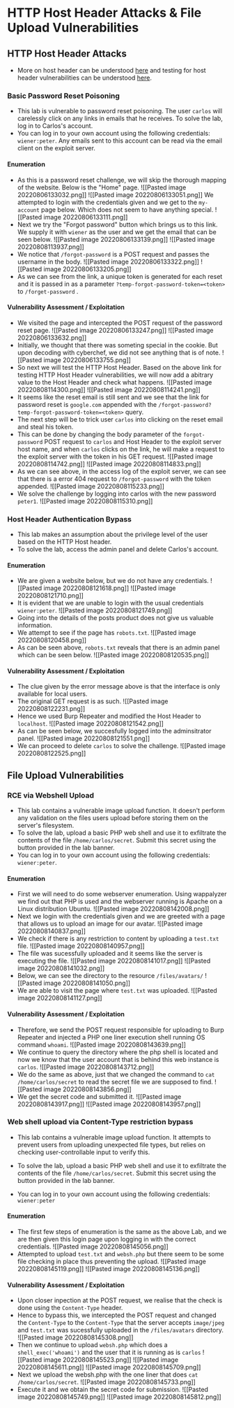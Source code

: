 # HTTP Host Header Attacks & File Upload Vulnerabilities
## HTTP Host Header Attacks
- More on host header can be understood [here](https://portswigger.net/web-security/host-header) and testing for host header vulnerabilities can be understood [here](https://portswigger.net/web-security/host-header/exploiting).
### Basic Password Reset Poisoning
 - This lab is vulnerable to password reset poisoning. The user `carlos` will carelessly click on any links in emails that he receives. To solve the lab, log in to Carlos's account.
- You can log in to your own account using the following credentials: `wiener:peter`. Any emails sent to this account can be read via the email client on the exploit server. 
#### Enumeration
- As this is a password reset challenge, we will skip the thorough mapping of the website. Below is the "Home" page.
![[Pasted image 20220806133032.png]]
![[Pasted image 20220806133051.png]]
We attempted to login with the credentials given and we get to the `my-account` page below. Which does not seem to have anything special.
![[Pasted image 20220806133111.png]]
- Next we try the "Forgot password" button which brings us to this link. We supply it with `wiener` as the user and we get the email that can be seen below.
![[Pasted image 20220806133139.png]]
![[Pasted image 20220808113937.png]]
- We notice that `/forgot-password` is a POST request and passes the username in the body. 
![[Pasted image 20220806133322.png]]
![[Pasted image 20220806133205.png]]
- As we can see from the link, a unique token is generated for each reset and it is passed in as a parameter `?temp-forgot-password-token=<token>` to `/forget-password` .

#### Vulnerability Assessment / Exploitation
- We visited the page and intercepted the POST request of the password reset page.
![[Pasted image 20220806133247.png]]
![[Pasted image 20220806133632.png]]
- Initially, we thought that there was someting special in the cookie. But upon decoding with cyberchef, we did not see anything that is of note.
![[Pasted image 20220806133755.png]]
- So next we will test the HTTP Host Header. Based on the above link for testing HTTP Host Header vulnerabilities, we will now add a abitrary value to the Host Header and check what happens.
![[Pasted image 20220808114300.png]]
![[Pasted image 20220808114241.png]]
- It seems like the reset email is still sent and we see that the link for password reset is `google.com` appended with the `/forgot-password?temp-forgot-password-token=<token>` query.
- The next step will be to trick user `carlos` into clicking on the reset email and steal his token.
- This can be done by changing the body parameter of the `forgot-password` POST request to `carlos` and Host Header to the exploit server host name, and when `carlos` clicks on the link, he will make a request to the exploit server with the token in his GET request.
![[Pasted image 20220808114742.png]]
![[Pasted image 20220808114833.png]]
- As we can see above, in the access log of the exploit server, we can see that there is a error 404 request to `/forgot-password` with the token appended.
![[Pasted image 20220808115233.png]]
- We solve the challenge by logging into carlos with the new password `peter1`.
![[Pasted image 20220808115310.png]]

### Host Header Authentication Bypass
- This lab makes an assumption about the privilege level of the user based on the HTTP Host header.
- To solve the lab, access the admin panel and delete Carlos's account. 

#### Enumeration
- We are given a website below, but we do not have any credentials.
![[Pasted image 20220808121618.png]]
![[Pasted image 20220808121710.png]]
- It is evident that we are unable to login with the usual credentials `wiener:peter`.
![[Pasted image 20220808121749.png]]
- Going into the details of the posts product does not give us valuable information.
- We attempt to see if the page has `robots.txt`. 
![[Pasted image 20220808120458.png]]
- As can be seen above, `robots.txt` reveals that there is an admin panel which can be seen below.
![[Pasted image 20220808120535.png]]

#### Vulnerability Assessment / Exploitation
- The clue given by the error message above is that the interface is only available for local users.
- The original GET request is as such.
![[Pasted image 20220808122231.png]]
- Hence we used Burp Repeater and modified the Host Header to `localhost`.
![[Pasted image 20220808121542.png]]
- As can be seen below, we succesfully logged into the adminsitrator panel.
![[Pasted image 20220808121551.png]]
- We can proceed to delete `carlos` to solve the challenge.
![[Pasted image 20220808122525.png]]

## File Upload Vulnerabilities
### RCE via Webshell Upload
- This lab contains a vulnerable image upload function. It doesn't perform any validation on the files users upload before storing them on the server's filesystem.
- To solve the lab, upload a basic PHP web shell and use it to exfiltrate the contents of the file `/home/carlos/secret`. Submit this secret using the button provided in the lab banner.
- You can log in to your own account using the following credentials: `wiener:peter`. 

#### Enumeration
- First we will need to do some webserver enumeration. Using wappalyzer we find out that PHP is used and the webserver running is Apache on a Linux distribution Ubuntu. 
![[Pasted image 20220808142008.png]]
- Next we login with the credentials given and we are greeted with a page that allows us to upload an image for our avatar.
![[Pasted image 20220808140837.png]]
- We check if there is any restriction to content by uploading a `test.txt `file.
![[Pasted image 20220808140957.png]]
- The file was sucessfully uploaded and it seems like the server is executing the file.
![[Pasted image 20220808141017.png]]
![[Pasted image 20220808141032.png]]
- Below, we can see the directory to the resource `/files/avatars/`
![[Pasted image 20220808141050.png]]
- We are able to visit the page where `test.txt` was uploaded.
![[Pasted image 20220808141127.png]]
#### Vulnerability Assessment / Exploitation
- Therefore, we send the POST request responsible for uploading to Burp Repeater and injected a PHP one liner execution shell running OS command `whoami`.
![[Pasted image 20220808143639.png]]
- We continue to query the directory where the php shell is located and now we know that the user account that is behind this web instance is `carlos`.
![[Pasted image 20220808143712.png]]
- We do the same as above, just that we changed the command to `cat /home/carlos/secret` to read the secret file we are supposed to find.
![[Pasted image 20220808143856.png]]
- We get the secret code and submitted it.
![[Pasted image 20220808143917.png]]
![[Pasted image 20220808143957.png]]


### Web shell upload via Content-Type restriction bypass
- This lab contains a vulnerable image upload function. It attempts to prevent users from uploading unexpected file types, but relies on checking user-controllable input to verify this.

- To solve the lab, upload a basic PHP web shell and use it to exfiltrate the contents of the file `/home/carlos/secret`. Submit this secret using the button provided in the lab banner.

- You can log in to your own account using the following credentials: `wiener:peter`

#### Enumeration
- The first few steps of enumeration is the same as the above Lab, and we are then given this login page upon logging in with the correct credentials.
![[Pasted image 20220808145056.png]]
- Attempted to upload `test.txt` and `websh.php` but there seem to be some file checking in place thus preventing the upload. 
![[Pasted image 20220808145119.png]]
![[Pasted image 20220808145136.png]]
#### Vulnerability Assessment / Exploitation
- Upon closer inpection at the POST request, we realise that the check is done using the `Content-Type` header.
- Hence to bypass this, we intercepted the POST request and changed the `Content-Type` to the `Content-Type` that the server accepts `image/jpeg` and `test.txt` was sucessfully uploaded in the `/files/avatars` directory.
![[Pasted image 20220808145308.png]]
- Then we continue to upload `websh.php` which does a `shell_exec('whoami')` and the user that it is running as is `carlos`
![[Pasted image 20220808145523.png]]
![[Pasted image 20220808145611.png]]
![[Pasted image 20220808145709.png]]
- Next we upload the websh.php with the one liner that does `cat /home/carlos/secret`.
![[Pasted image 20220808145733.png]]
- Execute it and we obtain the secret code for submission.
![[Pasted image 20220808145749.png]]
![[Pasted image 20220808145812.png]]